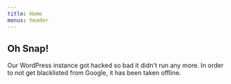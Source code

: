 ```yaml
---
title: Home
menus: header
---
```


## Oh Snap!
Our WordPress instance got hacked so bad it didn't run any more. In order to not get blacklisted from Google, it has been taken offline.
